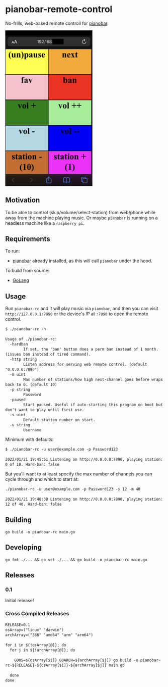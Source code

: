 # pianobar-remote-control

No-frills, web-based remote controll for [pianobar](https://github.com/PromyLOPh/pianobar).

<img src="screenshot-pianobar-rc.png" style="width: 55%; max-width: 360px;"/>

## Motivation

To be able to control (skip/volume/select-station) from web/phone while away from the machine playing music.  Or maybe `pianobar` is running on a headless machine like a `raspberry pi`.

## Requirements
To run:
* [pianobar](https://github.com/PromyLOPh/pianobar) already installed, as this will call `pianobar` under the hood.

To build from source:
* [GoLang](https://go.dev/)


## Usage
Run `pianobar-rc` and it will play music via `pianobar`, and then you can visit `http://127.0.0.1:7890` or the device's IP at `:7890` to open the remote control.

```
$ ./pianobar-rc -h

Usage of ./pianobar-rc:
  -hardban
    	If set, the 'ban' button does a perm ban instead of 1 month. (issues ban instead of tired command).
  -http string
    	Listen address for serving web remote control. (default "0.0.0.0:7890")
  -m uint
    	Max number of stations/how high next-channel goes before wraps back to 0. (default 10)
  -p string
    	Password
  -paused
    	Start paused. Useful if auto-starting this program on boot but don't want to play until first use.
  -s uint
    	Default station number on start.
  -u string
    	Username
```

Minimum with defaults:
```
$ ./pianobar-rc -u user@example.com -p Password123

2022/01/21 19:45:51 Listening on http://0.0.0.0:7890, playing station: 0 of 10. Hard-ban: false
```

But you'll want to at least specify the max number of channels you can cycle through and which to start at:

```
./pianobar-rc -u user@example.com -p Password123 -s 12 -m 40

2022/01/21 19:48:38 Listening on http://0.0.0.0:7890, playing station: 12 of 40. Hard-ban: false
```

## Building
```
go build -o pianobar-rc main.go
```

## Developing

```
go fmt ./... && go vet ./... && go build -o pianobar-rc main.go
```

## Releases

### 0.1
Initial release!

### Cross Compiled Releases
```
RELEASE=0.1
osArray=("linux" "darwin")
archArray=("386" "amd64" "arm" "arm64")

for i in ${!osArray[@]}; do
  for j in ${!archArray[@]}; do

    GOOS=${osArray[$i]} GOARCH=${archArray[$j]} go build -o pianobar-rc-${RELEASE}-${osArray[$i]}-${archArray[$j]} main.go

  done
done

```
